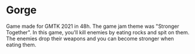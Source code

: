 # Gorge
Game made for GMTK 2021 in 48h. The game jam theme was "Stronger Together". In this game, you'll kill enemies by eating rocks and spit on them. The enemies drop their weapons and you can become stronger when eating them.
